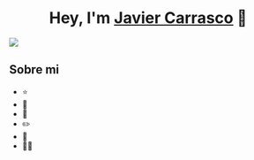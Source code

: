 <div align="center">
    <h1 align="center">Hey, I'm <a href="">Javier Carrasco</a> 👋</h1>
</div>
<img src="https://imgur.com/a/AJFwvRz">

## Sobre mi

- ⭐ 
- 📲 
- 🎥 
- ✏️ 
- 📗 
- 🧑‍🏫 
